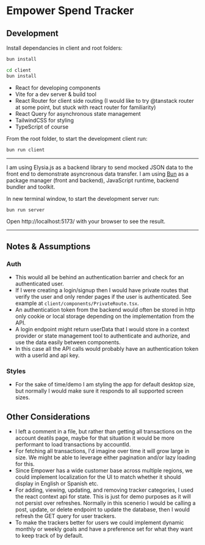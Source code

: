 # Empower Spend Tracker

## Development

Install dependancies in client and root folders:

```bash
bun install
```

```bash
cd client
bun install
```

- React for developing components
- Vite for a dev server & build tool
- React Router for client side routing
  (I would like to try @tanstack router at some point, but stuck with react router for familiarity)
- React Query for asynchronous state management
- TailwindCSS for styling
- TypeScript of course

From the root folder, to start the development client run:

```bash
bun run client
```

---

I am using Elysia.js as a backend library to send mocked JSON data to the front end to demonstrate asyncronous data transfer. I am using [Bun](https://bun.sh/) as a package manager (front and backend), JavaScript runtime, backend bundler and toolkit.

In new terminal window, to start the development server run:

```bash
bun run server
```

Open http://localhost:5173/ with your browser to see the result.

---

## Notes & Assumptions

### Auth

- This would all be behind an authentication barrier and check for an authenticated user.
- If I were creating a login/signup then I would have private routes that verify the user and only render pages if the user is authenticated. See example at `client/components/PrivateRoute.tsx`.
- An authentication token from the backend would often be stored in http only cookie or local storage depending on the implementation from the API.
- A login endpoint might return userData that I would store in a context provider or state management tool to authenticate and authorize, and use the data easily between components.
- In this case all the API calls would probably have an authentication token with a userId and api key.

### Styles

- For the sake of time/demo I am styling the app for default desktop size, but normally I would make sure it responds to all supported screen sizes.

## Other Considerations

- I left a comment in a file, but rather than getting all transactions on the account deatils page, maybe for that situation it would be more performant to load transactions by accountId.
- For fetching all transactions, I'd imagine over time it will grow large in size. We might be able to leverage either pagination and/or lazy loading for this.
- Since Empower has a wide customer base across multiple regions, we could implement localization for the UI to match whether it should display in English or Spanish etc.
- For adding, viewing, updating, and removing tracker categories, I used the react context api for state. This is just for demo purposes as it will not persist over refreshes. Normally in this scenerio I would be calling a post, update, or delete endpoint to update the database, then I would refresh the GET query for user trackers.
- To make the trackers better for users we could implement dynamic monthly or weekly goals and have a preference set for what they want to keep track of by default.
